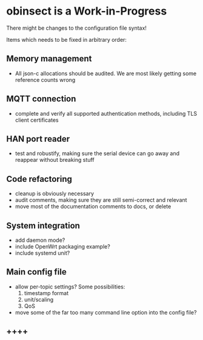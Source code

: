 # obinsect is a Work-in-Progress

There might be changes to the configuration file syntax!

Items which needs to be fixed in arbitrary order:

## Memory management

* All json-c allocations should be audited.  We are most likely
  getting some reference counts wrong
  
## MQTT connection

* complete and verify all supported authentication methods, including
  TLS client certificates

## HAN port reader

* test and robustify, making sure the serial device can go away and
  reappear without breaking stuff

## Code refactoring

* cleanup is obviously necessary
* audit comments, making sure they are still semi-correct and relevant
* move most of the documentation comments to docs, or delete

## System integration

* add daemon mode?
* include OpenWrt packaging example?
* include systemd unit?


## Main config file

* allow per-topic settings? Some possibilities:
   1. timestamp format
   2. unit/scaling
   3. QoS
* move some of the far too many command line option into the config file?


## ++++

